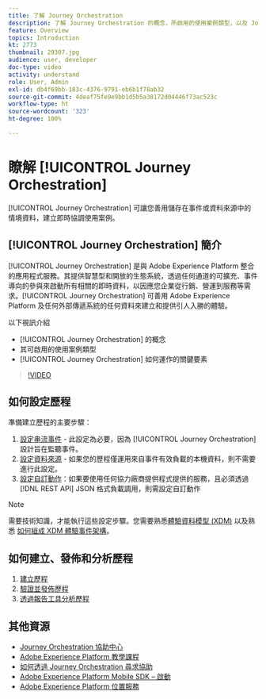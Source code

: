 ```yaml
---
title: 了解 Journey Orchestration
description: 了解 Journey Orchestration 的概念，所啟用的使用案例類型，以及 Journey Orchestration 運作方式的關鍵要素。
feature: Overview
topics: Introduction
kt: 2773
thumbnail: 29307.jpg
audience: user, developer
doc-type: video
activity: understand
role: User, Admin
exl-id: db4f69bb-183c-4376-9791-eb6b1f78ab32
source-git-commit: 4deaf75fe9e9bb1d5b5a38172d04446f73ac523c
workflow-type: ht
source-wordcount: '323'
ht-degree: 100%

---
```


# 瞭解 [!UICONTROL Journey Orchestration]

[!UICONTROL Journey Orchestration] 可讓您善用儲存在事件或資料來源中的情境資料，建立即時協調使用案例。

## [!UICONTROL Journey Orchestration] 簡介

[!UICONTROL Journey Orchestration] 是與 Adobe Experience Platform 整合的應用程式服務。其提供智慧型和開放的生態系統，透過任何通道的可擴充、事件導向的參與來啟動所有相關的即時資料，以因應您企業從行銷、營運到服務等需求。[!UICONTROL Journey Orchestration] 可善用 Adobe Experience Platform 及任何外部傳遞系統的任何資料來建立和提供引人入勝的體驗。

以下視訊介紹

* [!UICONTROL Journey Orchestration] 的概念
* 其可啟用的使用案例類型
* [!UICONTROL Journey Orchestration] 如何運作的關鍵要素

>[!VIDEO](https://video.tv.adobe.com/v/29307?quality=12)

## 如何設定歷程

準備建立歷程的主要步驟：

1. [設定串流事件](/help/configuring-journey-orchestration/configure-streaming-events.md) - 此設定為必要，因為 [!UICONTROL Journey Orchestration] 設計旨在監聽事件。
1. [設定資料來源](/help/configuring-journey-orchestration/configure-data-sources.md) - 如果您的歷程僅運用來自事件有效負載的本機資料，則不需要進行此設定。
1. [設定自訂動作](/help/configuring-journey-orchestration/configure-actions.md)：如果要使用任何協力廠商提供程式提供的服務，且必須透過[!DNL REST API] JSON 格式負載調用，則需設定自訂動作

>[!NOTE]
>
>需要技術知識，才能執行這些設定步驟。您需要熟悉[體驗資料模型 (XDM)](https://experienceleague.adobe.com/docs/platform-learn/tutorials/schemas/schemas-and-experience-data-model.html?lang=zh-Hant) 以及熟悉 [如何組成 XDM 體驗事件架構](https://experienceleague.adobe.com/docs/platform-learn/tutorials/schemas/create-schemas.html?lang=zh-Hant)。

## 如何建立、發佈和分析歷程

1. [建立歷程](/help/building-a-journey/creating-a-journey.md)
1. [驗證並發佈歷程](/help/validate-and-publish-a-journey.md)
1. [透過報告工具分析歷程](/help/analyze-a-journey-via-reporting-tools.md)

## 其他資源

* [Journey Orchestration 協助中心](https://experienceleague.adobe.com/docs/journeys/using/journey-orchestration-home.html?lang=zh-Hant)
* [Adobe Experience Platform 教學課程](https://experienceleague.adobe.com/docs/platform-learn/tutorials/overview.html?lang=zh-Hant)
* [如何透過 Journey Orchestration 尋求協助](/help/understanding-journey-orchestration.md)
* [Adobe Experience Platform Mobile SDK – 啟動](https://experienceleague.adobe.com/docs/platform-learn/data-collection/mobile-sdk/overview.html?lang=zh-Hant)
* [Adobe Experience Platform 位置服務](https://experienceleague.adobe.com/docs/places/using/home.html?lang=zh-Hant)
